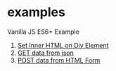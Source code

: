 # examples
Vanilla JS ES6+ Example

1. [Set Inner HTML on Div Element](./element/setinner.html)
2. [GET data from json](./api/get.html)
2. [POST data from HTML Form](./api/post.html)
